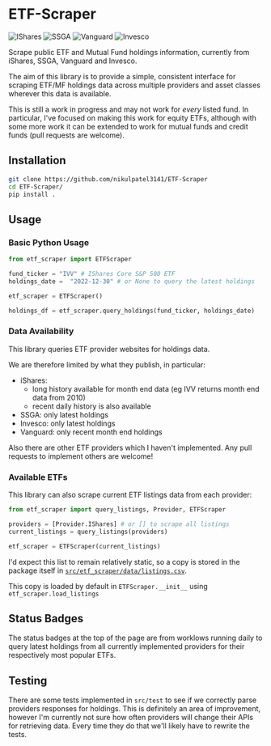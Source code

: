 # ETF-Scraper

![IShares](https://github.com/nikulpatel3141/ETF-Scraper/actions/workflows/check_ishares.yml/badge.svg)
![SSGA](https://github.com/nikulpatel3141/ETF-Scraper/actions/workflows/check_ssga.yml/badge.svg)
![Vanguard](https://github.com/nikulpatel3141/ETF-Scraper/actions/workflows/check_vanguard.yml/badge.svg)
![Invesco](https://github.com/nikulpatel3141/ETF-Scraper/actions/workflows/check_invesco.yml/badge.svg)

Scrape public ETF and Mutual Fund holdings information, currently from iShares, SSGA, Vanguard and Invesco.

The aim of this library is to provide a simple, consistent interface for scraping ETF/MF holdings data across multiple providers and asset classes wherever this data is available.

This is still a work in progress and may not work for _every_ listed fund. In particular, I've focused on making this work for equity ETFs, although with some more work it can be extended to work for mutual funds and credit funds (pull requests are welcome).

## Installation

```bash
git clone https://github.com/nikulpatel3141/ETF-Scraper
cd ETF-Scraper/
pip install .
```

## Usage

### Basic Python Usage

```python
from etf_scraper import ETFScraper

fund_ticker = "IVV" # IShares Core S&P 500 ETF
holdings_date =  "2022-12-30" # or None to query the latest holdings

etf_scraper = ETFScraper()

holdings_df = etf_scraper.query_holdings(fund_ticker, holdings_date)
```

###

### Data Availability

This library queries ETF provider websites for holdings data.

We are therefore limited by what they publish, in particular:

- iShares:
  - long history available for month end data (eg IVV returns month end data from 2010)
  - recent daily history is also available
- SSGA: only latest holdings
- Invesco: only latest holdings
- Vanguard: only recent month end holdings

Also there are other ETF providers which I haven't implemented. Any pull requests to implement others are welcome!

### Available ETFs

This library can also scrape current ETF listings data from each provider:

```python
from etf_scraper import query_listings, Provider, ETFScraper

providers = [Provider.IShares] # or [] to scrape all listings
current_listings = query_listings(providers)

etf_scraper = ETFScraper(current_listings)
```

I'd expect this list to remain relatively static, so a copy is stored in the package itself in [`src/etf_scraper/data/listings.csv`](https://github.com/nikulpatel3141/ETF-Scraper/blob/5116a28697588f566693ca880605c4f68dac14c0/src/etf_scraper/data/listings.csv).

This copy is loaded by default in `ETFScraper.__init__` using `etf_scraper.load_listings`

## Status Badges

The status badges at the top of the page are from worklows running daily to query latest holdings from all currently implemented providers for their respectively most popular ETFs.

## Testing

There are some tests implemented in `src/test` to see if we correctly parse providers responses for holdings. This is definitely an area of improvement, however I'm currently not sure how often providers will change their APIs for retrieving data. Every time they do that we'll likely have to rewrite the tests.
